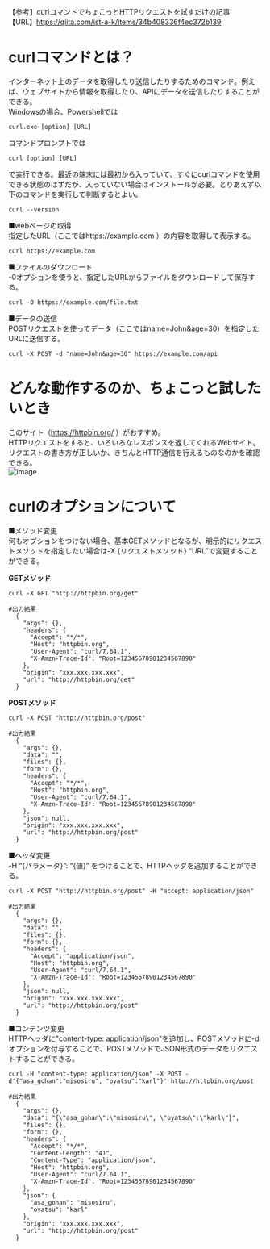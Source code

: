 【参考】curlコマンドでちょこっとHTTPリクエストを試すだけの記事  
【URL】https://qiita.com/ist-a-k/items/34b408336f4ec372b139  
# curlコマンドとは？
インターネット上のデータを取得したり送信したりするためのコマンド。例えば、ウェブサイトから情報を取得したり、APIにデータを送信したりすることができる。  
Windowsの場合、Powershellでは
```
curl.exe [option] [URL]
```
コマンドプロンプトでは  
```
curl [option] [URL]
```
で実行できる。最近の端末には最初から入っていて、すぐにcurlコマンドを使用できる状態のはずだが、入っていない場合はインストールが必要。とりあえず以下のコマンドを実行して判断するとよい。  
```
curl --version
```
  
■webページの取得  
指定したURL（ここではhttps://example.com ）の内容を取得して表示する。  
```
curl https://example.com
```
■ファイルのダウンロード  
-0オプションを使うと、指定したURLからファイルをダウンロードして保存する。  
```
curl -O https://example.com/file.txt
```
■データの送信  
POSTリクエストを使ってデータ（ここではname=John&age=30）を指定したURLに送信する。  
```
curl -X POST -d "name=John&age=30" https://example.com/api
```
# どんな動作するのか、ちょこっと試したいとき  
このサイト（https://httpbin.org/ ）がおすすめ。  
HTTPリクエストをすると、いろいろなレスポンスを返してくれるWebサイト。リクエストの書き方が正しいか、きちんとHTTP通信を行えるものなのかを確認できる。  
![image](https://github.com/user-attachments/assets/fb2ffa2b-40e0-40c3-af9f-d0516f572989)  
  
# curlのオプションについて  
  
■メソッド変更  
何もオプションをつけない場合、基本GETメソッドとなるが、明示的にリクエストメソッドを指定したい場合は-X {リクエストメソッド} “URL”で変更することができる。  
  
**GETメソッド**
```
curl -X GET "http://httpbin.org/get"
```
```
#出力結果
  {  
    "args": {},   
    "headers": {  
      "Accept": "*/*",   
      "Host": "httpbin.org",   
      "User-Agent": "curl/7.64.1",   
      "X-Amzn-Trace-Id": "Root=12345678901234567890"  
    },   
    "origin": "xxx.xxx.xxx.xxx",   
    "url": "http://httpbin.org/get"  
  }  
```
  
**POSTメソッド**
```
curl -X POST "http://httpbin.org/post"
```
```
#出力結果
  {
    "args": {}, 
    "data": "", 
    "files": {}, 
    "form": {}, 
    "headers": {
      "Accept": "*/*", 
      "Host": "httpbin.org", 
      "User-Agent": "curl/7.64.1", 
      "X-Amzn-Trace-Id": "Root=12345678901234567890"
    }, 
    "json": null, 
    "origin": "xxx.xxx.xxx.xxx", 
    "url": "http://httpbin.org/post"
  }
```
  
■ヘッダ変更  
-H “{パラメータ}”: “{値}” をつけることで、HTTPヘッダを追加することができる。  
```
curl -X POST "http://httpbin.org/post" -H "accept: application/json"
```
```
#出力結果
  {
    "args": {}, 
    "data": "", 
    "files": {}, 
    "form": {}, 
    "headers": {
      "Accept": "application/json", 
      "Host": "httpbin.org", 
      "User-Agent": "curl/7.64.1", 
      "X-Amzn-Trace-Id": "Root=12345678901234567890"
    }, 
    "json": null, 
    "origin": "xxx.xxx.xxx.xxx", 
    "url": "http://httpbin.org/post"
  }
```
  
■コンテンツ変更  
HTTPヘッダに"content-type: application/json"を追加し、POSTメソッドに-dオプションを付与することで、POSTメソッドでJSON形式のデータをリクエストすることができる。  
```
curl -H "content-type: application/json" -X POST -d'{"asa_gohan":"misosiru", "oyatsu":"karl"}' http://httpbin.org/post
```
```
#出力結果
  {
    "args": {}, 
    "data": "{\"asa_gohan\":\"misosiru\", \"oyatsu\":\"karl\"}", 
    "files": {}, 
    "form": {}, 
    "headers": {
      "Accept": "*/*", 
      "Content-Length": "41", 
      "Content-Type": "application/json", 
      "Host": "httpbin.org", 
      "User-Agent": "curl/7.64.1", 
      "X-Amzn-Trace-Id": "Root=12345678901234567890"
    }, 
    "json": {
      "asa_gohan": "misosiru", 
      "oyatsu": "karl"
    }, 
    "origin": "xxx.xxx.xxx.xxx", 
    "url": "http://httpbin.org/post"
  }
```
